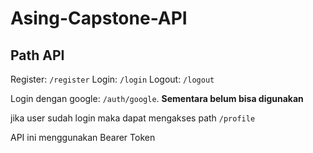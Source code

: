 # Asing-Capstone-API

## Path API

Register: `/register`
Login: `/login`
Logout: `/logout`

Login dengan google: `/auth/google`. **Sementara belum bisa digunakan**

jika user sudah login maka dapat mengakses path `/profile`

API ini menggunakan Bearer Token
